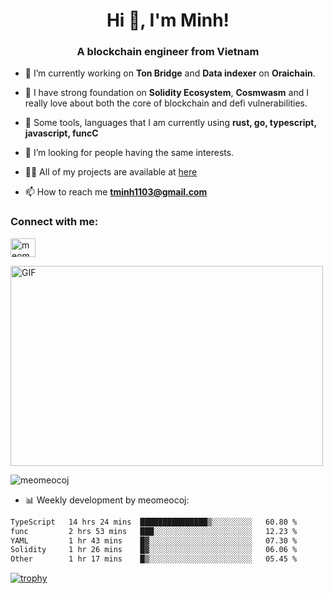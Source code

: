 <h1 align="center">Hi 👋, I'm Minh!</h1>
<h3 align="center">A blockchain engineer from Vietnam</h3>

- 🌱 I’m currently working on **Ton Bridge** and **Data indexer** on **Oraichain**.

- 📖 I have strong foundation on **Solidity Ecosystem**, **Cosmwasm** and I really love about both the core of blockchain and defi vulnerabilities.

- 💬 Some tools, languages that I am currently using **rust, go, typescript, javascript, funcC**

- 🤝 I’m looking for people having the same interests.

- 👨‍💻 All of my projects are available at [here](https://github.com/meomeocoj?tab=repositories)

- 📫 How to reach me **tminh1103@gmail.com**


<h3 align="left">Connect with me:</h3>
<p align="left">
<a href="https://www.linkedin.com/in/meomeocoj/" target="blank"><img align="center" src="https://raw.githubusercontent.com/rahuldkjain/github-profile-readme-generator/master/src/images/icons/Social/linked-in-alt.svg" alt="meomeocoj" height="30" width="40" /></a>
</p>
<img align="center" alt="GIF" src="https://media.giphy.com/media/v1.Y2lkPTc5MGI3NjExaGx2OTI2N240MnFxdWYxZmY5NHJwaDI4MmQ0MTl6bHY5cmsxNm90OSZlcD12MV9pbnRlcm5hbF9naWZfYnlfaWQmY3Q9Zw/lQJNunHwZ32RGilGRO/giphy.gif" width="500" height="320" />

<p><img align="center" src="https://github-readme-stats.vercel.app/api/top-langs?username=meomeocoj&show_icons=true&locale=en&layout=compact" alt="meomeocoj" /></p>

- 📊 Weekly development by meomeocoj:
<!--START_SECTION:waka-->

```txt
TypeScript   14 hrs 24 mins  ███████████████▒░░░░░░░░░   60.80 %
func         2 hrs 53 mins   ███░░░░░░░░░░░░░░░░░░░░░░   12.23 %
YAML         1 hr 43 mins    █▓░░░░░░░░░░░░░░░░░░░░░░░   07.30 %
Solidity     1 hr 26 mins    █▓░░░░░░░░░░░░░░░░░░░░░░░   06.06 %
Other        1 hr 17 mins    █▒░░░░░░░░░░░░░░░░░░░░░░░   05.45 %
```

<!--END_SECTION:waka-->


[![trophy](https://github-profile-trophy.vercel.app/?username=meomeocoj&theme=onedark)]()

